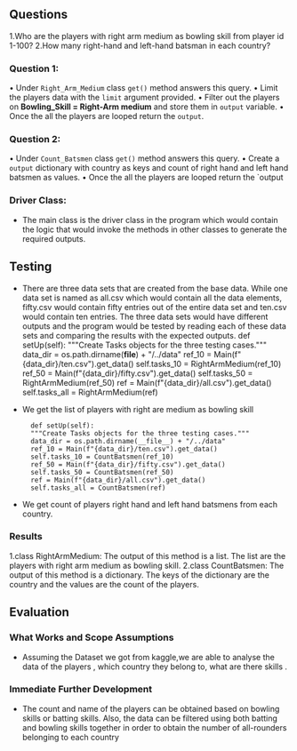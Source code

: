 ## Questions
1.Who are the players with right arm medium as bowling skill from player id 1-100?
2.How many right-hand and left-hand batsman in each country?

### Question 1:
•	Under `Right_Arm_Medium` class `get()` method answers this query.
•	Limit the players data with the `limit` argument provided.
•	Filter out the players on **Bowling_Skill = Right-Arm medium** and store them in `output` variable.
•	Once the all the players are looped return the `output`.
### Question 2:
•	Under `Count_Batsmen` class `get()` method answers this query.
•	Create a `output` dictionary with country as keys and count of right hand and left hand batsmen as values.
•	Once the all the players are looped return the `output

### Driver Class:
* The main class is the driver class in the program which would contain the logic that would invoke the methods in other classes to generate the required outputs.

## Testing
* There are three data sets that are created from the base data. While one data set is named as all.csv which would contain all the data elements, fifty.csv would contain fifty entries out of the entire data set and ten.csv would contain ten entries. The three data sets would have different outputs and the program would be tested by reading each of these data sets and comparing the results with the expected outputs.
    def setUp(self):
        """Create Tasks objects for the three testing cases."""
        data_dir = os.path.dirname(__file__) + "/../data"
        ref_10 = Main(f"{data_dir}/ten.csv").get_data()
        self.tasks_10 = RightArmMedium(ref_10)
        ref_50 = Main(f"{data_dir}/fifty.csv").get_data()
        self.tasks_50 = RightArmMedium(ref_50)
        ref = Main(f"{data_dir}/all.csv").get_data()
        self.tasks_all = RightArmMedium(ref)
* We get the list of players with right are medium as bowling skill

        def setUp(self):
        """Create Tasks objects for the three testing cases."""
        data_dir = os.path.dirname(__file__) + "/../data"
        ref_10 = Main(f"{data_dir}/ten.csv").get_data()
        self.tasks_10 = CountBatsmen(ref_10)
        ref_50 = Main(f"{data_dir}/fifty.csv").get_data()
        self.tasks_50 = CountBatsmen(ref_50)
        ref = Main(f"{data_dir}/all.csv").get_data()
        self.tasks_all = CountBatsmen(ref)
* We get count of players right hand and left hand batsmens from each country.

### Results 
1.class RightArmMedium: The output of this method is a list. The list are the players with right arm medium as bowling skill.
2.class CountBatsmen: The output of this method is a dictionary. The keys of the dictionary are the country and the values are the count of the players.
    

## Evaluation
### What Works and Scope Assumptions
* Assuming the Dataset we got from kaggle,we are able to analyse the data of the players , which country they belong to, what are there skills .
### Immediate Further Development
* The count and name of the players can be obtained based on bowling skills or batting skills. 
Also, the data can be filtered using both batting and bowling skills together in order to obtain the number of all-rounders belonging to each country
